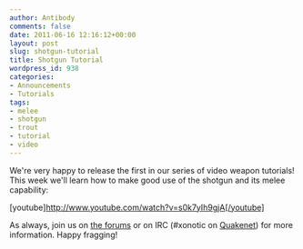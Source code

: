 ```yaml
---
author: Antibody
comments: false
date: 2011-06-16 12:16:12+00:00
layout: post
slug: shotgun-tutorial
title: Shotgun Tutorial
wordpress_id: 938
categories:
- Announcements
- Tutorials
tags:
- melee
- shotgun
- trout
- tutorial
- video
---
```


We're very happy to release the first in our series of video weapon tutorials! This week we'll learn how to make good use of the shotgun and its melee capability:

[youtube]http://www.youtube.com/watch?v=s0k7yIh9gjA[/youtube]

As always, join us on [the forums](http://forums.xonotic.org/index.php) or on IRC (#xonotic on [Quakenet](http://webchat.quakenet.org/)) for more information. Happy fragging!
